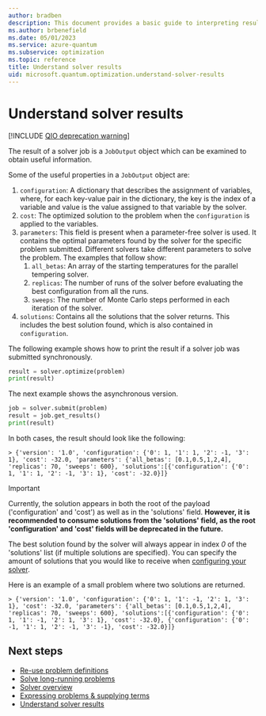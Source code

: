 ```yaml
---
author: bradben
description: This document provides a basic guide to interpreting results of optimization problems solved in Azure Quantum using Python.
ms.author: brbenefield
ms.date: 05/01/2023
ms.service: azure-quantum
ms.subservice: optimization
ms.topic: reference
title: Understand solver results
uid: microsoft.quantum.optimization.understand-solver-results
---
```


# Understand solver results

[!INCLUDE [QIO deprecation warning](includes/qio-deprecate-warning.md)]

The result of a solver job is a `JobOutput` object which can be examined to obtain useful information. 

Some of the useful properties in a `JobOutput` object are: 

1. `configuration`: A dictionary that describes the assignment of variables, where, for each key-value pair in the dictionary, the key is the index of a variable and value is the value assigned to that variable by the solver.
2. `cost`: The optimized solution to the problem when the `configuration` is applied to the variables.
3. `parameters`: This field is present when a parameter-free solver is used. It contains the optimal parameters found by the solver for the specific problem submitted. Different solvers take different parameters to solve the problem. The examples that follow show: 
   1. `all_betas`: An array of the starting temperatures for the parallel tempering solver.
   2. `replicas`: The number of runs of the solver before evaluating the best configuration from all the runs.
   3. `sweeps`: The number of Monte Carlo steps performed in each iteration of the solver.
4. `solutions`: Contains all the solutions that the solver returns. This includes the best solution found, which is also contained in `configuration`. 

The following example shows how to print the result if a solver job was submitted synchronously.

```py
result = solver.optimize(problem)
print(result)
```

The next example shows the asynchronous version.

```py
job = solver.submit(problem)
result = job.get_results()
print(result)
```

In both cases, the result should look like the following:

```output
> {'version': '1.0', 'configuration': {'0': 1, '1': 1, '2': -1, '3': 1}, 'cost': -32.0, 'parameters': {'all_betas': [0.1,0.5,1,2,4], 'replicas': 70, 'sweeps': 600}, 'solutions':[{'configuration': {'0': 1, '1': 1, '2': -1, '3': 1}, 'cost': -32.0}]}
```

>[!IMPORTANT]
>Currently, the solution appears in both the root of the payload ('configuration' and 'cost') as well as in the 'solutions' field. **However, it is recommended to consume solutions from the 'solutions' field, as the root 'configuration' and 'cost' fields will be deprecated in the future.**

The best solution found by the solver will always appear in index *0* of the 'solutions' list (if multiple solutions are specified).  You can specify the amount of solutions that you would like to receive when [configuring your solver](xref:microsoft.quantum.optimization.apply-solver#returning-multiple-solutions). 

Here is an example of a small problem where two solutions are returned. 

```output
> {'version': '1.0', 'configuration': {'0': 1, '1': -1, '2': 1, '3': 1}, 'cost': -32.0, 'parameters': {'all_betas': [0.1,0.5,1,2,4], 'replicas': 70, 'sweeps': 600}, 'solutions':[{'configuration': {'0': 1, '1': -1, '2': 1, '3': 1}, 'cost': -32.0}, {'configuration': {'0': -1, '1': 1, '2': -1, '3': -1}, 'cost': -32.0}]}
```

## Next steps

- [Re-use problem definitions](xref:microsoft.quantum.optimization.reuse-problem-definitions)
- [Solve long-running problems](xref:microsoft.quantum.optimization.solve-long-running-problems)
- [Solver overview](xref:microsoft.quantum.reference.qio-target-list)
- [Expressing problems & supplying terms](xref:microsoft.quantum.optimization.express-problem)
- [Understand solver results](xref:microsoft.quantum.optimization.understand-solver-results)
